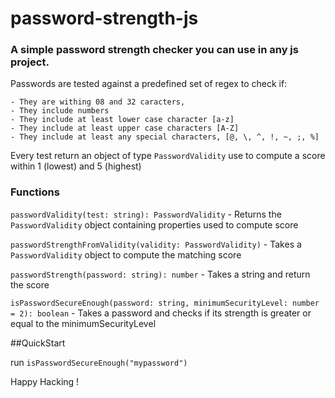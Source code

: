 # password-strength-js

### A simple password strength checker you can use in any js project.

Passwords are tested against a predefined set of regex
to check if:

    - They are withing 08 and 32 caracters,
    - They include numbers
    - They include at least lower case character [a-z]
    - They include at least upper case characters [A-Z]
    - They include at least any special characters, [@, \, ^, !, ~, ;, %]

Every test return an object of type `PasswordValidity` use to compute a score within 1 (lowest) and 5 (highest)

### Functions 

`passwordValidity(test: string): PasswordValidity` - Returns the `PasswordValidity` object containing properties used to compute score


`passwordStrengthFromValidity(validity: PasswordValidity)` - Takes a `PasswordValidity` object to compute the matching score

`passwordStrength(password: string): number` - Takes a string and return the score

`isPasswordSecureEnough(password: string, minimumSecurityLevel: number = 2): boolean` - Takes a password and checks if its strength is greater or equal to the minimumSecurityLevel



##QuickStart


run `isPasswordSecureEnough("mypassword")`

Happy Hacking !
